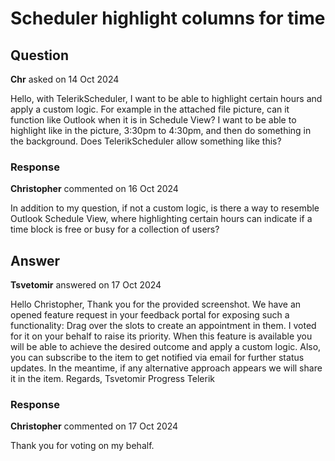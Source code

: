 # Scheduler highlight columns for time

## Question

**Chr** asked on 14 Oct 2024

Hello, with TelerikScheduler, I want to be able to highlight certain hours and apply a custom logic. For example in the attached file picture, can it function like Outlook when it is in Schedule View? I want to be able to highlight like in the picture, 3:30pm to 4:30pm, and then do something in the background. Does TelerikScheduler allow something like this?

### Response

**Christopher** commented on 16 Oct 2024

In addition to my question, if not a custom logic, is there a way to resemble Outlook Schedule View, where highlighting certain hours can indicate if a time block is free or busy for a collection of users?

## Answer

**Tsvetomir** answered on 17 Oct 2024

Hello Christopher, Thank you for the provided screenshot. We have an opened feature request in your feedback portal for exposing such a functionality: Drag over the slots to create an appointment in them. I voted for it on your behalf to raise its priority. When this feature is available you will be able to achieve the desired outcome and apply a custom logic. Also, you can subscribe to the item to get notified via email for further status updates. In the meantime, if any alternative approach appears we will share it in the item. Regards, Tsvetomir Progress Telerik

### Response

**Christopher** commented on 17 Oct 2024

Thank you for voting on my behalf.
